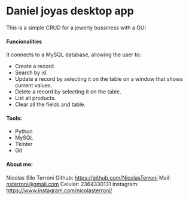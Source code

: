 # Daniel joyas desktop app
This is a simple CRUD for a jewerly bussiness with a GUI

#### Funcionalities
It connects to a MySQL database, allowing the user to:
- Create a record.
- Search by id.
- Update a record by selecting it on the table on a window that shows current values.
- Delete a record by selecting it on the table.
- List all products.
- Clear all the fields and table.

#### Tools:
- Python
- MySQL
- Tkinter
- Git

#### About me:
Nicolas Silo Terroni
Github: https://github.com/NicolasTerroni
Mail: nsterroni@gmail.com
Celular: 2364330131
Instagram: https://www.instagram.com/nicolasterroni/
